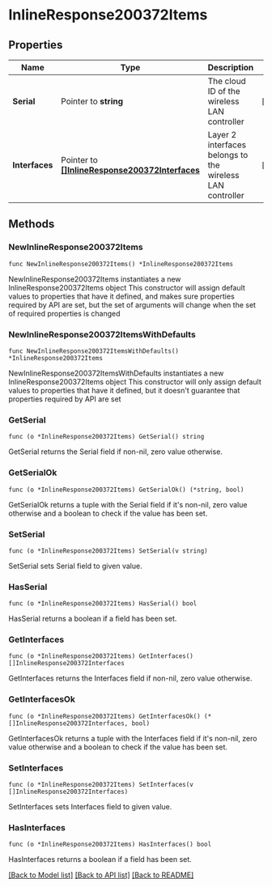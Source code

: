 # InlineResponse200372Items

## Properties

Name | Type | Description | Notes
------------ | ------------- | ------------- | -------------
**Serial** | Pointer to **string** | The cloud ID of the wireless LAN controller | [optional] 
**Interfaces** | Pointer to [**[]InlineResponse200372Interfaces**](InlineResponse200372Interfaces.md) | Layer 2 interfaces belongs to the wireless LAN controller | [optional] 

## Methods

### NewInlineResponse200372Items

`func NewInlineResponse200372Items() *InlineResponse200372Items`

NewInlineResponse200372Items instantiates a new InlineResponse200372Items object
This constructor will assign default values to properties that have it defined,
and makes sure properties required by API are set, but the set of arguments
will change when the set of required properties is changed

### NewInlineResponse200372ItemsWithDefaults

`func NewInlineResponse200372ItemsWithDefaults() *InlineResponse200372Items`

NewInlineResponse200372ItemsWithDefaults instantiates a new InlineResponse200372Items object
This constructor will only assign default values to properties that have it defined,
but it doesn't guarantee that properties required by API are set

### GetSerial

`func (o *InlineResponse200372Items) GetSerial() string`

GetSerial returns the Serial field if non-nil, zero value otherwise.

### GetSerialOk

`func (o *InlineResponse200372Items) GetSerialOk() (*string, bool)`

GetSerialOk returns a tuple with the Serial field if it's non-nil, zero value otherwise
and a boolean to check if the value has been set.

### SetSerial

`func (o *InlineResponse200372Items) SetSerial(v string)`

SetSerial sets Serial field to given value.

### HasSerial

`func (o *InlineResponse200372Items) HasSerial() bool`

HasSerial returns a boolean if a field has been set.

### GetInterfaces

`func (o *InlineResponse200372Items) GetInterfaces() []InlineResponse200372Interfaces`

GetInterfaces returns the Interfaces field if non-nil, zero value otherwise.

### GetInterfacesOk

`func (o *InlineResponse200372Items) GetInterfacesOk() (*[]InlineResponse200372Interfaces, bool)`

GetInterfacesOk returns a tuple with the Interfaces field if it's non-nil, zero value otherwise
and a boolean to check if the value has been set.

### SetInterfaces

`func (o *InlineResponse200372Items) SetInterfaces(v []InlineResponse200372Interfaces)`

SetInterfaces sets Interfaces field to given value.

### HasInterfaces

`func (o *InlineResponse200372Items) HasInterfaces() bool`

HasInterfaces returns a boolean if a field has been set.


[[Back to Model list]](../README.md#documentation-for-models) [[Back to API list]](../README.md#documentation-for-api-endpoints) [[Back to README]](../README.md)



